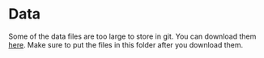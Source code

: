 # Data

Some of the data files are too large to store in git.  You can download them [here](https://drive.google.com/drive/folders/1uchDw57-lJ_lA7gqLvUZ9mOy4Ig0rH5y?usp=share_link).  Make sure to put the files in this folder after you download them.